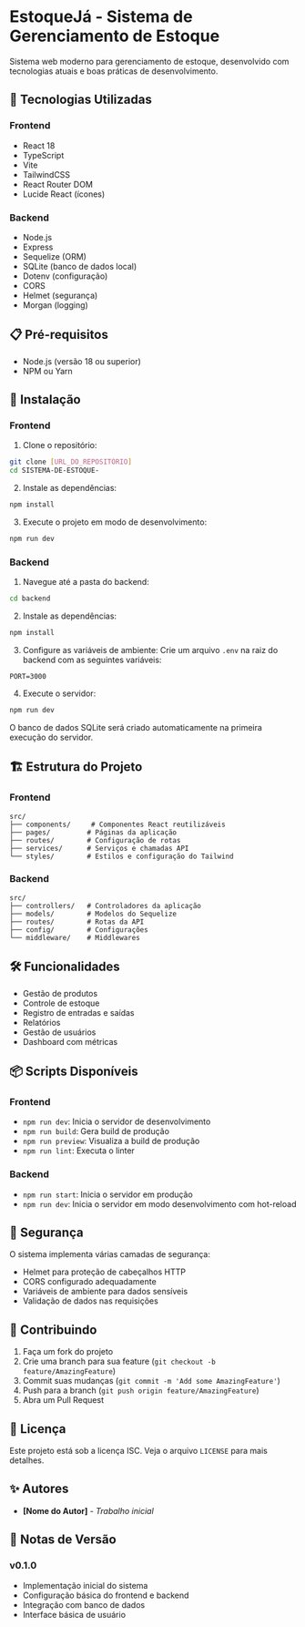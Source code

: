 # EstoqueJá - Sistema de Gerenciamento de Estoque

Sistema web moderno para gerenciamento de estoque, desenvolvido com tecnologias atuais e boas práticas de desenvolvimento.

## 🚀 Tecnologias Utilizadas

### Frontend
- React 18
- TypeScript
- Vite
- TailwindCSS
- React Router DOM
- Lucide React (ícones)

### Backend
- Node.js
- Express
- Sequelize (ORM)
- SQLite (banco de dados local)
- Dotenv (configuração)
- CORS
- Helmet (segurança)
- Morgan (logging)

## 📋 Pré-requisitos

- Node.js (versão 18 ou superior)
- NPM ou Yarn

## 🔧 Instalação

### Frontend

1. Clone o repositório:
```bash
git clone [URL_DO_REPOSITÓRIO]
cd SISTEMA-DE-ESTOQUE-
```

2. Instale as dependências:
```bash
npm install
```

3. Execute o projeto em modo de desenvolvimento:
```bash
npm run dev
```

### Backend

1. Navegue até a pasta do backend:
```bash
cd backend
```

2. Instale as dependências:
```bash
npm install
```

3. Configure as variáveis de ambiente:
Crie um arquivo `.env` na raiz do backend com as seguintes variáveis:
```env
PORT=3000
```

4. Execute o servidor:
```bash
npm run dev
```

O banco de dados SQLite será criado automaticamente na primeira execução do servidor.

## 🏗️ Estrutura do Projeto

### Frontend
```
src/
├── components/     # Componentes React reutilizáveis
├── pages/         # Páginas da aplicação
├── routes/        # Configuração de rotas
├── services/      # Serviços e chamadas API
└── styles/        # Estilos e configuração do Tailwind
```

### Backend
```
src/
├── controllers/   # Controladores da aplicação
├── models/        # Modelos do Sequelize
├── routes/        # Rotas da API
├── config/        # Configurações
└── middleware/    # Middlewares
```

## 🛠️ Funcionalidades

- Gestão de produtos
- Controle de estoque
- Registro de entradas e saídas
- Relatórios
- Gestão de usuários
- Dashboard com métricas

## 📦 Scripts Disponíveis

### Frontend
- `npm run dev`: Inicia o servidor de desenvolvimento
- `npm run build`: Gera build de produção
- `npm run preview`: Visualiza a build de produção
- `npm run lint`: Executa o linter

### Backend
- `npm run start`: Inicia o servidor em produção
- `npm run dev`: Inicia o servidor em modo desenvolvimento com hot-reload

## 🔐 Segurança

O sistema implementa várias camadas de segurança:
- Helmet para proteção de cabeçalhos HTTP
- CORS configurado adequadamente
- Variáveis de ambiente para dados sensíveis
- Validação de dados nas requisições

## 🤝 Contribuindo

1. Faça um fork do projeto
2. Crie uma branch para sua feature (`git checkout -b feature/AmazingFeature`)
3. Commit suas mudanças (`git commit -m 'Add some AmazingFeature'`)
4. Push para a branch (`git push origin feature/AmazingFeature`)
5. Abra um Pull Request

## 📄 Licença

Este projeto está sob a licença ISC. Veja o arquivo `LICENSE` para mais detalhes.

## ✨ Autores

* **[Nome do Autor]** - *Trabalho inicial*

## 📝 Notas de Versão

### v0.1.0
- Implementação inicial do sistema
- Configuração básica do frontend e backend
- Integração com banco de dados
- Interface básica de usuário

